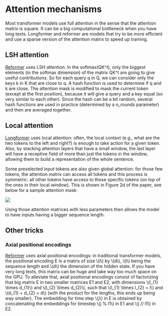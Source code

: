 <!--Copyright 2023 The HuggingFace Team. All rights reserved.

Licensed under the Apache License, Version 2.0 (the "License"); you may not use this file except in compliance with
the License. You may obtain a copy of the License at

http://www.apache.org/licenses/LICENSE-2.0

Unless required by applicable law or agreed to in writing, software distributed under the License is distributed on
an "AS IS" BASIS, WITHOUT WARRANTIES OR CONDITIONS OF ANY KIND, either express or implied. See the License for the
specific language governing permissions and limitations under the License.

⚠️ Note that this file is in Markdown but contain specific syntax for our doc-builder (similar to MDX) that may not be
rendered properly in your Markdown viewer.

-->

# Attention mechanisms

Most transformer models use full attention in the sense that the attention matrix is square. It can be a big
computational bottleneck when you have long texts. Longformer and reformer are models that try to be more efficient and
use a sparse version of the attention matrix to speed up training.

## LSH attention

[Reformer](model_doc/reformer) uses LSH attention. In the softmax(QK^t), only the biggest elements (in the softmax
dimension) of the matrix QK^t are going to give useful contributions. So for each query q in Q, we can consider only
the keys k in K that are close to q. A hash function is used to determine if q and k are close. The attention mask is
modified to mask the current token (except at the first position), because it will give a query and a key equal (so
very similar to each other). Since the hash can be a bit random, several hash functions are used in practice
(determined by a n_rounds parameter) and then are averaged together.

## Local attention

[Longformer](model_doc/longformer) uses local attention: often, the local context (e.g., what are the two tokens to the
left and right?) is enough to take action for a given token. Also, by stacking attention layers that have a small
window, the last layer will have a receptive field of more than just the tokens in the window, allowing them to build a
representation of the whole sentence.

Some preselected input tokens are also given global attention: for those few tokens, the attention matrix can access
all tokens and this process is symmetric: all other tokens have access to those specific tokens (on top of the ones in
their local window). This is shown in Figure 2d of the paper, see below for a sample attention mask:

<div class="flex justify-center">
    <img scale="50 %" align="center" src="https://huggingface.co/datasets/huggingface/documentation-images/resolve/main/local_attention_mask.png"/>
</div>

Using those attention matrices with less parameters then allows the model to have inputs having a bigger sequence
length.

## Other tricks

### Axial positional encodings

[Reformer](model_doc/reformer) uses axial positional encodings: in traditional transformer models, the positional encoding
E is a matrix of size \\(l\\) by \\(d\\), \\(l\\) being the sequence length and \\(d\\) the dimension of the
hidden state. If you have very long texts, this matrix can be huge and take way too much space on the GPU. To alleviate
that, axial positional encodings consist of factorizing that big matrix E in two smaller matrices E1 and E2, with
dimensions \\(l_{1} \times d_{1}\\) and \\(l_{2} \times d_{2}\\), such that \\(l_{1} \times l_{2} = l\\) and
\\(d_{1} + d_{2} = d\\) (with the product for the lengths, this ends up being way smaller). The embedding for time
step \\(j\\) in E is obtained by concatenating the embeddings for timestep \\(j \% l1\\) in E1 and \\(j // l1\\)
in E2.